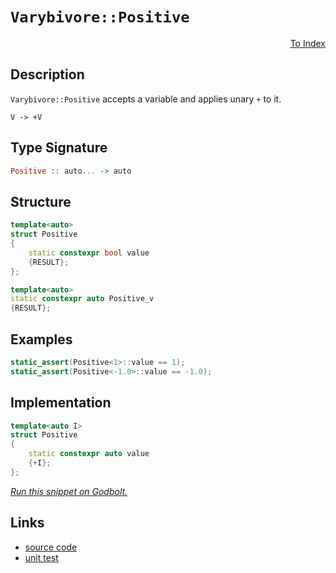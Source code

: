 <!-- Copyright 2024 Feng Mofan
SPDX-License-Identifier: Apache-2.0 -->

# `Varybivore::Positive`

<p style='text-align: right;'><a href="../../../index.md#arithmetic-modifications">To Index</a></p>

## Description

`Varybivore::Positive` accepts a variable and applies unary `+` to it.

<pre><code>V -> +V</code></pre>

## Type Signature

```Haskell
Positive :: auto... -> auto
```

## Structure

```C++
template<auto>
struct Positive
{
    static constexpr bool value
    {RESULT};
};

template<auto>
static constexpr auto Positive_v
{RESULT};
```

## Examples

```C++
static_assert(Positive<1>::value == 1);
static_assert(Positive<-1.0>::value == -1.0);
```

## Implementation

```C++
template<auto I>
struct Positive
{ 
    static constexpr auto value 
    {+I}; 
};
```

[*Run this snippet on Godbolt.*](https://godbolt.org/#z:OYLghAFBqd5QCxAYwPYBMCmBRdBLAF1QCcAaPECAMzwBtMA7AQwFtMQByARg9KtQYEAysib0QXACx8BBAKoBnTAAUAHpwAMvAFYTStJg1DIApACYAQuYukl9ZATwDKjdAGFUtAK4sGIAOykrgAyeAyYAHI%2BAEaYxCAArKQADqgKhE4MHt6%2BASlpGQKh4VEssfFJdpgOmUIETMQE2T5%2BgVU1AnUNBMWRMXGJtvWNzbltwz1hfWUDCQCUtqhexMjsHASYLMkGGyYAzG5MXkQA1ACS%2B9gmGgCCCgTEXg4nygWOAG6Y1zcm/hYn3xOQJO9yYjmQJzQDHumFUyWIJyOp3eYi8mABt2BAL%2B1gu/gAIvt/t9foS9lZbt8APQAKjp9IZVOp9IAKtghCz6UzbrSGXzuT9bqDwQB9JgKJSNCCvdIfL4HLiXEAgFHedH7Mn4k5cOZE77CvDIMUSuIEaVvPCffZuAC0XAAdBolSrUeq9pqTnbHbryRwFrROAleH4OFpSKhOG5rNYQUsVuqzHseKQCJo/QsANaJMz2/xmSQADgLCQ0AE4EmYNAA2At7fScSS8FgSDQaUghsMRji8BQgNup0N%2B0hwWAwRAgJYEZLHciUNBbOhxCKsNaqAtVm1VyQnYDICFSe1mXiYfBEYh4dB6fiCERidhSGSCRQqdSD0i6LikADuxCYyU4PD%2BoGwZpuGnAAPLHNOBAnKgVAnGuG5bjue7apIh4nBAHgLvQCLmEmcy8AOWgLBASDzski5kBQEAUVRIDAFIZh8HQGzEL2EDRKB0RhA0ACeAG8DxzDEHx4HRNo1QDsm85sII4EMLQAlvlg0ReMAhy0LQvbcLwWAsIYwDiCpeDEFJlqYDpYawtUxxrMmYQbAGb60Hg0S/qJHhYKBDx4M2umkJ8xDRGkmD4pshmuUYaYLFQBjAAoABqeCYF%2B4HJIwgmPsIojiA%2B17yEoaigR%2B%2BiGSg0aWPobm9pACyoMkjgCDpNr3OgGqmJY1iVrwqBBeeWC1RACztE1fgQK4ox%2BJ%2BIRTKU5R6KksqZFNi0WkUc39PEn6jbUEyrTtmD2GNXSNL080DDt%2B2eC0eigmdm0zNtI1xqsEhARwQbtqBXYIeum7bru%2B7oWYmG4IQJAAomOpETFCwIJgTBYPEw2kFmkh7PapZ7P4kgaJI%2BZVq2CRVqW9YcI2pDNkm9pVlwNalgW9MJJIXAJNjVbfW%2BXY9n2KYxcOY5kROUEzjRdG4cubCcA0LDvP4NpMJCBhGNqpb2g61mniQF5XrIt55dIBXPsVb66MxP5/oJH1fR2vUQaLMFwYixBywrSvICrwBqxrjqYdhlG4VDexmIR/ODqR5GoDhcSzrR0eBwMsvyzanuGVwpZcG2NC0GxHFcW%2Bwn8VlReieJkkOFlsmMAQClKaBqnqZp2lZfpkVrGG%2BBmTUnxWceqi2RsWWOUdoGue5/FeR3RHnv5yZBSFSjhQZRhRaAEd8PFSUpWlGUhsmBUG/eRuyCbr5hubZXRZ1VhVePQ31Y1mQtW1HWVRYPXhv1F6WfAI1HeZZwE0GDuBurkGaIDzpbTWstAQB18iwIYFAp6d0AEdAYKdJoYDpq2DQSdCYyCFpXW6PA%2B6kwSjQJ1IsZYb0qHOVtj9TgLs3aK2VoZH2mswbazwtDMOxF0ykARkjAYqNnKU2purfG/h2b%2BH8HsAmkgtyfjtmBbstg%2Bb8NIkLJAk5oJxwlkuFcMtXbIRYAod4EJ3gZ3tDsSyBBjzcN1p%2BQ%2BuVj7ZTPiVEAdZLb/l0jbEC3MHZTmOLBeCstTHmMsdY2x9x/YJyosHPYfCBbCwMdROc8TcIqmQMkZIIorGlhFDEggYoTFG1YnEfO3FeKiRLjUsSEkpJV2jnJWuillKd0wGpDSYgW4BTbqvaepAu7mV7qBGyyA7LD0EKPFybkPJ8Snj5WeWUF6hWXpFMI68SKbyYAlZKqV0qZQCi4u8EgT5PiKufHQXir7GHftVaID9wxP2apwKkbUKpdUsJ/PqcQBq/zqrg46mQXAgPgbNChKDPxLUKFkbBMC4WEMusCwBGDro5BwbtToBDHpEKGCQhFxCHpQqIS9Gh95/Fc07Ew8J24zEWJOAUmxYI7FcIhjwgisMI7w0RsjSgH1xEgDMOrPYewEgllZq2MV/gazUvtmo3s/Y4ZoxAJIfwh5pFcCkKWKR2MuCBGcnsAJNK1GaI%2BkeeVqjuUkQWEFdIzhJBAA%3D%3D)

## Links

- [source code](../../../../conceptrodon/varybivore/positive.hpp)
- [unit test](../../../../tests/unit/metafunctions/varybivore/positive.test.hpp)
